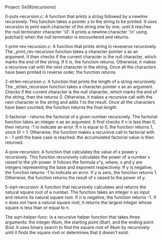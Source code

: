 Project: 0x08(recursions)

0-puts-recursion.c: A function that prints a string followed by a newline recursively.
This function takes a pointer s to the string to be printed. It uses recursion to print
each character of the string one by one, until it reaches the null terminator character '\0'.
It prints a newline character '\n' using putchar() when the null terminator is encountered and returns.

1-print-rev-recursion.c: A function that prints string in reveserse recursively.
The _print_rev-recursion function takes a character pointer s as an argument.
It then checks if the current character is the null character, which marks the end of the string.
If it is, the function returns. Otherwise, it makes a recursive call with the next character in the string.
Once all the characters have been printed in reverse order, the function returns

2-strlen-recursion.c: A function that prints the length of a string recursively.
The _strlen_recursion function takes a character pointer s as an argument.
Checks if the current character is the null character, which marks the end of the string, then the returns 0.
Otherwise, it makes a recursive call with the next character in the string and adds 1 to the result.
Once all the characters have been counted, the function returns the final length.

3-factorial - returns the factorial of a given number recursively.
The factorial function takes an integer n as an argument.
It first checks if n is less than 0, then returns -1 to indicate an error.
If n is equal to 0, the function returns 1, since 0! = 1.
Otherwise, the function makes a recursive call to factorial with n - 1 until the base case is reached.
the accumulated factorial value is then returned.

4-pow-recursion: A function that calculates the value of x power y recursively.
This function recursively calculates the power of a number x raised to the yth power.
It follows the formula x^y, where, x and y are integers representing the base and exponent respectively.
If y is negative, the function returns -1 to indicate an error.
If y is zero, the function returns 1.
Otherwise, the function returns the result of x raised to the power of y.

5-sqrt-recursion: A function that recursively calculates and returns the natural square root of a number.
The function takes an integer n as input and returns its natural square root.
If n is negative, the function returns -1. 
If n does not have a natural square root, it returns the largest integer whose square is less than or equal to n.

The sqrt-helper-func: Is a recursive helper function that takes three arguments: 
the integer iNum, the starting point iStart, and the ending point iEnd. 
It uses binary search to find the square root of iNum by recursively
until it finds the square root or determines that it doesn't exist.
